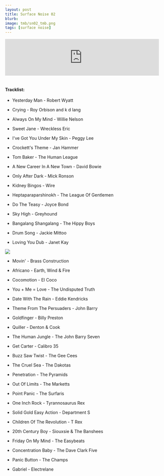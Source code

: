 ```yaml
---
layout: post
title: Surface Noise 02
blurb: 
image: tmb/sn02_tmb.png
tags: [surface noise]
---
```



<iframe width="100%" height="120" src="https://www.mixcloud.com/widget/iframe/?hide_cover=1&feed=%2Fzero_cc%2Fsurface-noise-2-20717%2F" frameborder="0" ></iframe>
&nbsp;

#### Tracklist:

- Yesterday Man - Robert Wyatt
- Crying - Roy Orbison and k d lang
- Always On My Mind - Willie Nelson
- Sweet Jane - Wreckless Eric
- I've Got You Under My Skin - Peggy Lee

- Crockett's Theme - Jan Hammer
- Tom Baker - The Human League
- A New Career In A New Town - David Bowie
- Only After Dark - Mick Ronson
- Kidney Bingos - Wire
- Heptaparaparshinokh - The League Of Gentlemen

- Do The Teasy - Joyce Bond
- Sky High - Greyhound
- Bangalang Shangalang - The Hippy Boys
- Drum Song - Jackie Mittoo
- Loving You Dub - Janet Kay

![](https://lh3.googleusercontent.com/c0QtTZFZ5JhcMO7LtlB932GkZ0_NknU2mMZmYXQZK7WZ2Ek8iqRkTr0JkhLyo2W-pG7mYqdMMMwu_ly5x9cNUZU64uFyq_GK7cXSjFg1gEErtzu8DYpNlSFf_5WyvZdVMtvRPTsQ6zaMvntGoVHTUeAPvsBj_hL-Wf6LCR795KOZXWkGoMiPkml9f6cbPWp6Bkm_7f2pTJG8Yi82QS5mQLjT-DxdyShXcQeFJwN05cczBpsCEmSlpUUSJulEhCiBjoizzTmjAaw5AyPr6NKTxIPt1aJ9BITyCTPZQYn8XuXnvRxzjr6RKcz-WQXMSf0LFZu6_muuBXUcclUG1o2ceQiKu4QiKPur-UlxXBrMGAZ9d6WqgvPNojVeJX64bvCdrlbUff8l5ZcnpBx8LxECrtJZ09XlA01xWyvz50meu3mshogbxAzwEjy5v3_xVd2jVj2n6Ajt0Or79JGvGqQbRBa4vsooRd86FqkHiWkD2V3oyk5xhXZczJwySCNkePKlgn3GwX0bril5eW2VvccUUXhqdFx2M3LgQaAZY24wSnRIdcJeMz7T3nEysRSnUrDnzROXY6Clv3aUuQj9VFrsXSTCYiok_489qpSoLR9zirXSW4Phzc5Rk-oXl-M7pZznO0by4ZBzLxjBnpcz6qdqdQ4K=s500-no)

- Movin' - Brass Construction
- Africano - Earth, Wind & Fire
- Cocomotion - El Coco
- You + Me = Love - The Undisputed Truth
- Date With The Rain - Eddie Kendricks

- Theme From The Persuaders - John Barry
- Goldfinger - Billy Preston
- Quiller - Denton & Cook
- The Human Jungle - The John Barry Seven
- Get Carter - Calibro 35

- Buzz Saw Twist - The Gee Cees
- The Cruel Sea - The Dakotas
- Penetration - The Pyramids
- Out Of Limits - The Marketts
- Point Panic - The Surfaris

- One Inch Rock - Tyrannosaurus Rex
- Solid Gold Easy Action - Department S
- Children Of The Revolution - T Rex
- 20th Century Boy - Siouxsie & The Banshees

- Friday On My Mind - The Easybeats
- Concentration Baby - The Dave Clark Five
- Panic Button - The Champs

- Gabriel - Electrelane
